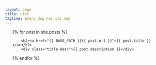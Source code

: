 ```yaml
---
layout: page
title: List
tagline: Every dog has its day
---
```



<ul class="posts">
  {% for post in site.posts %}
    
        <h2><a href="{{ BASE_PATH }}{{ post.url }}">{{ post.title }}</a></h2>
        <div class="title-desc">{{ post.description }}</div>
    
  {% endfor %}
</ul>



